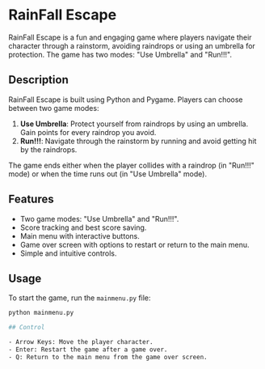 # RainFall Escape

RainFall Escape is a fun and engaging game where players navigate their character through a rainstorm, avoiding raindrops or using an umbrella for protection. The game has two modes: "Use Umbrella" and "Run!!!".

## Description

RainFall Escape is built using Python and Pygame. Players can choose between two game modes:

1. **Use Umbrella**: Protect yourself from raindrops by using an umbrella. Gain points for every raindrop you avoid.
2. **Run!!!**: Navigate through the rainstorm by running and avoid getting hit by the raindrops.

The game ends either when the player collides with a raindrop (in "Run!!!" mode) or when the time runs out (in "Use Umbrella" mode).

## Features

- Two game modes: "Use Umbrella" and "Run!!!".
- Score tracking and best score saving.
- Main menu with interactive buttons.
- Game over screen with options to restart or return to the main menu.
- Simple and intuitive controls.

## Usage

To start the game, run the `mainmenu.py` file:
```bash
python mainmenu.py

## Control

- Arrow Keys: Move the player character.
- Enter: Restart the game after a game over.
- Q: Return to the main menu from the game over screen.
